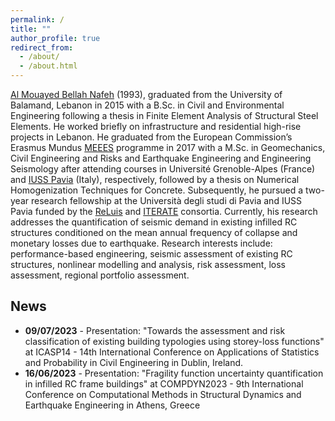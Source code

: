 ```yaml
---
permalink: /
title: ""
author_profile: true
redirect_from:
  - /about/
  - /about.html
---
```


[Al Mouayed Bellah Nafeh](https://www.linkedin.com/in/al-mouayed-bellah-nafeh/) (1993), graduated from the University of Balamand, Lebanon in 2015 with a B.Sc. in Civil and Environmental Engineering following a thesis in Finite Element Analysis of Structural Steel Elements. He worked briefly on infrastructure and residential high-rise projects in Lebanon. He graduated from the European Commission’s Erasmus Mundus [MEEES](https://www.preventionweb.net/resource/erasmus-master-earthquake-engineering-and/or-engineering-seismology-meees) programme in 2017 with a M.Sc. in Geomechanics, Civil Engineering and Risks and Earthquake Engineering and Engineering Seismology after attending courses in Université Grenoble-Alpes (France) and [IUSS Pavia](https://www.iusspavia.it/en) (Italy), respectively, followed by a thesis on Numerical Homogenization Techniques for Concrete. Subsequently, he pursued a two-year research fellowship at the Università degli studi di Pavia and IUSS Pavia funded by the [ReLuis](https://www.reluis.it/en/) and [ITERATE](https://civil-protection-humanitarian-aid.ec.europa.eu/funding-evaluations/financing-civil-protection/prevention-and-preparedness-projects-civil-protection/overview-past-track-i-and-track-ii-projects/improved-tools-disaster-risk-mitigation-algeria-iterate_en) consortia. Currently, his research addresses the quantification of seismic demand in existing infilled RC structures conditioned on the mean annual frequency of collapse and monetary losses due to earthquake. Research interests include: performance-based engineering, seismic assessment of existing RC structures, nonlinear modelling and analysis, risk assessment, loss assessment, regional portfolio assessment.

## News
<ul>
<li> <b>09/07/2023</b> - Presentation: "Towards the assessment and risk classification of existing building typologies using storey-loss functions" at ICASP14 - 14th International Conference on Applications of Statistics and Probability in Civil Engineering in Dublin, Ireland.</li>

<li> <b>16/06/2023</b> - Presentation: "Fragility function uncertainty quantification in infilled RC frame buildings" at COMPDYN2023 - 9th International Conference on Computational Methods in Structural Dynamics and Earthquake Engineering in Athens, Greece </li>
</ul>
